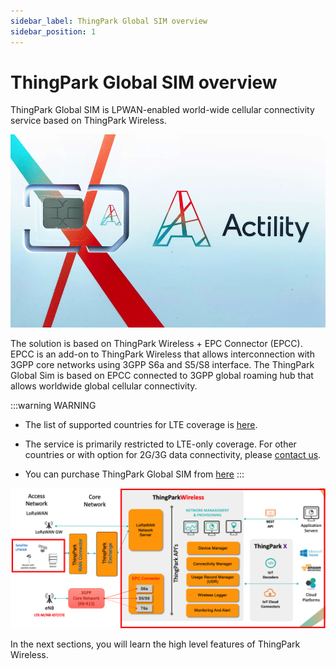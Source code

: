 ```yaml
---
sidebar_label: ThingPark Global SIM overview
sidebar_position: 1
---
```


# ThingPark Global SIM overview

ThingPark Global SIM is LPWAN-enabled world-wide cellular connectivity service based on ThingPark Wireless.

![](_images/sim-card-front.png)

The solution is based on ThingPark Wireless + EPC Connector (EPCC). EPCC is an add-on to ThingPark Wireless that allows interconnection with 3GPP core networks using 3GPP S6a and S5/S8 interface. The ThingPark Global Sim is based on EPCC connected to 3GPP global roaming hub that allows worldwide global cellular connectivity.

:::warning WARNING
- The list of supported countries for LTE coverage is [here](https://thingpark.page.link/TPCellularSIMPricing).
- The service is primarily restricted to LTE-only coverage. For other countries or with option for 2G/3G data connectivity, please [contact us](../troubleshooting-and-support/FAQ.md).

- You can purchase ThingPark Global SIM from [here](https://market.thingpark.com/actility-global-sim)
  :::

![](_images/epcc-arch.png)

In the next sections, you will learn the high level features of ThingPark Wireless.


